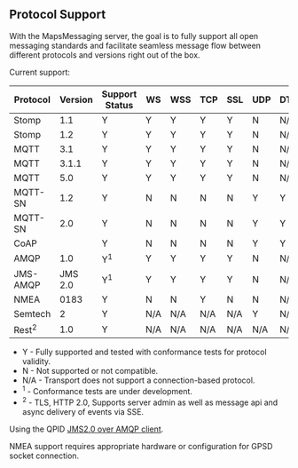 ## Protocol Support

With the MapsMessaging server, the goal is to fully support all open messaging standards and facilitate seamless message flow between different protocols and versions right out of the box.

Current support:

| Protocol         | Version | Support Status | WS  | WSS | TCP | SSL | UDP | DTLS | LoRa | Serial |
|------------------|---------|----------------|-----|-----|-----|-----|-----|------|------|--------|
| Stomp            | 1.1     | Y              | Y   | Y   | Y   | Y   | N   | N/A  | N/A  | N      |
| Stomp            | 1.2     | Y              | Y   | Y   | Y   | Y   | N   | N/A  | N/A  | N      |
| MQTT             | 3.1     | Y              | Y   | Y   | Y   | Y   | N   | N/A  | N/A  | N      |
| MQTT             | 3.1.1   | Y              | Y   | Y   | Y   | Y   | N   | N/A  | N/A  | N      |
| MQTT             | 5.0     | Y              | Y   | Y   | Y   | Y   | N   | N/A  | N/A  | N      |
| MQTT-SN          | 1.2     | Y              | N   | N   | N   | N   | Y   | Y    | Y    | N      |
| MQTT-SN          | 2.0     | Y              | N   | N   | N   | N   | Y   | Y    | Y    | N      |
| CoAP             |         | Y              | N   | N   | N   | N   | Y   | Y    | Y    | N      |
| AMQP             | 1.0     | Y<sup>1</sup>  | Y   | Y   | Y   | Y   | N   | N/A  | N/A  | N      |
| JMS-AMQP         | JMS 2.0 | Y<sup>1</sup>  | Y   | Y   | Y   | Y   | N   | N/A  | N/A  | N      |
| NMEA             | 0183    | Y              | N   | N   | Y   | N   | N   | N/A  | N    | Y      |
| Semtech          | 2       | Y              | N/A | N/A | N/A | N/A | Y   | N/A  | N/A  | N/A    |
| Rest<sup>2</sup> | 1.0     | Y              | N/A | N/A | N/A | N/A | N/A | N/A  | N/A  | N/A    |

- Y - Fully supported and tested with conformance tests for protocol validity.
- N - Not supported or not compatible.
- N/A - Transport does not support a connection-based protocol.
- <sup>1</sup> - Conformance tests are under development.
- <sup>2</sup> - TLS, HTTP 2.0, Supports server admin as well as message api and async delivery of events via SSE.

Using the QPID [JMS2.0 over AMQP client](https://qpid.apache.org/components/jms/index.html).

NMEA support requires appropriate hardware or configuration for GPSD socket connection.
